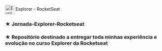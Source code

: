  <img src="https://imgur.com/X4HdxWx.png"  width="30px" align="center" alt="Explorer logo"> Explorer - RocketSeat 
 ### ★ Jornada-Explorer-Rocketseat
 ### ★ Repositório destinado a entregar toda minhas experiência e evolução no curso Explorer da Rocketseat
 
 
 
